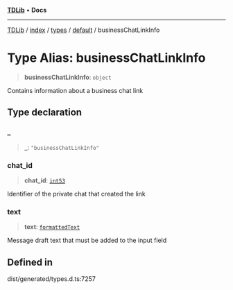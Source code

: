 [**TDLib**](../../../../../../README.md) • **Docs**

***

[TDLib](../../../../../../modules.md) / [index](../../../../../README.md) / [types](../../../README.md) / [default](../README.md) / businessChatLinkInfo

# Type Alias: businessChatLinkInfo

> **businessChatLinkInfo**: `object`

Contains information about a business chat link

## Type declaration

### \_

> **\_**: `"businessChatLinkInfo"`

### chat\_id

> **chat\_id**: [`int53`](int53.md)

Identifier of the private chat that created the link

### text

> **text**: [`formattedText`](formattedText.md)

Message draft text that must be added to the input field

## Defined in

dist/generated/types.d.ts:7257

